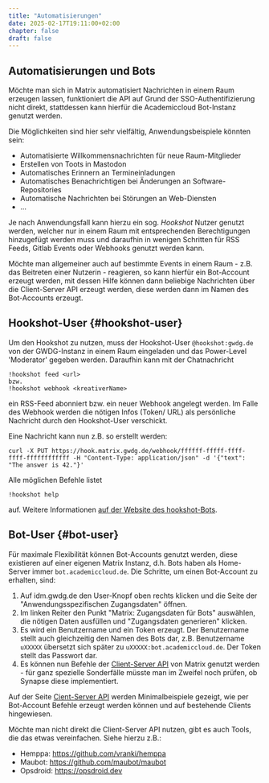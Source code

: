 ```yaml
---
title: "Automatisierungen"
date: 2025-02-17T19:11:00+02:00
chapter: false
draft: false
---
```


## Automatisierungen und Bots

Möchte man sich in Matrix automatisiert Nachrichten in einem Raum erzeugen lassen, funktioniert die API auf Grund der SSO-Authentifizierung nicht direkt, stattdessen kann hierfür die Academiccloud Bot-Instanz genutzt werden.

Die Möglichkeiten sind hier sehr vielfältig, Anwendungsbeispiele könnten sein:

- Automatisierte Willkommensnachrichten für neue Raum-Mitglieder
- Erstellen von Toots in Mastodon
- Automatisches Erinnern an Termineinladungen
- Automatisches Benachrichtigen bei Änderungen an Software-Repositories
- Automatische Nachrichten bei Störungen an Web-Diensten
- ...

Je nach Anwendungsfall kann hierzu ein sog. _Hookshot_ Nutzer genutzt werden, welcher nur in einem Raum mit entsprechenden Berechtigungen hinzugefügt werden muss und daraufhin in wenigen Schritten für RSS Feeds, Gitlab Events oder Webhooks genutzt werden kann.

Möchte man allgemeiner auch auf bestimmte Events in einem Raum - z.B. das Beitreten einer Nutzerin - reagieren, so kann hierfür ein Bot-Account erzeugt werden, mit dessen Hilfe können dann beliebige Nachrichten über die Client-Server API erzeugt werden, diese werden dann im Namen des Bot-Accounts erzeugt.


## Hookshot-User {#hookshot-user}

Um den Hookshot zu nutzen, muss der Hookshot-User `@hookshot:gwdg.de` von der GWDG-Instanz in einem Raum eingeladen und das Power-Level 'Moderator' gegeben werden. Daraufhin kann mit der Chatnachricht

```
!hookshot feed <url>
bzw.
!hookshot webhook <kreativerName>
```

ein RSS-Feed abonniert bzw. ein neuer Webhook angelegt werden. Im Falle des Webhook werden die nötigen Infos (Token/ URL) als persönliche Nachricht durch den Hookshot-User verschickt.

Eine Nachricht kann nun z.B. so erstellt werden:
```
curl -X PUT https://hook.matrix.gwdg.de/webhook/ffffff-fffff-ffff-ffff-ffffffffffff -H "Content-Type: application/json" -d '{"text": "The answer is 42."}'
```

Alle möglichen Befehle listet
```
!hookshot help
```
auf. Weitere Informationen [auf der Website des hookshot-Bots](https://matrix-org.github.io/matrix-hookshot/latest/setup/webhooks.html).

## Bot-User {#bot-user}

Für maximale Flexibilität können Bot-Accounts genutzt werden, diese existieren auf einer eigenen Matrix Instanz, d.h. Bots haben als Home-Server immer `bot.academiccloud.de`. Die Schritte, um einen Bot-Account zu erhalten, sind:

1. Auf idm.gwdg.de den User-Knopf oben rechts klicken und die Seite der "Anwendungsspezifischen Zugangsdaten" öffnen.
2. Im linken Reiter den Punkt "Matrix: Zugangsdaten für Bots" auswählen, die nötigen Daten ausfüllen und "Zugangsdaten generieren" klicken.
3. Es wird ein Benutzername und ein Token erzeugt. Der Benutzername stellt auch gleichzeitig den Namen des Bots dar, z.B. Benutzername `uXXXXX` übersetzt sich später zu `uXXXXX:bot.academiccloud.de`. Der Token stellt das Passwort dar.
4. Es können nun Befehle der [Client-Server API](/clients/client-server-api) von Matrix genutzt werden - für ganz spezielle Sonderfälle müsste man im Zweifel noch prüfen, ob Synapse diese implementiert.

Auf der Seite [Cient-Server API](/clients/client-server-api) werden Minimalbeispiele gezeigt, wie per Bot-Account Befehle erzeugt werden können und auf bestehende Clients hingewiesen.

Möchte man nicht direkt die Client-Server API nutzen, gibt es auch Tools, die das etwas vereinfachen. Siehe hierzu z.B.:

- Hemppa: https://github.com/vranki/hemppa
- Maubot: https://github.com/maubot/maubot
- Opsdroid: https://opsdroid.dev
